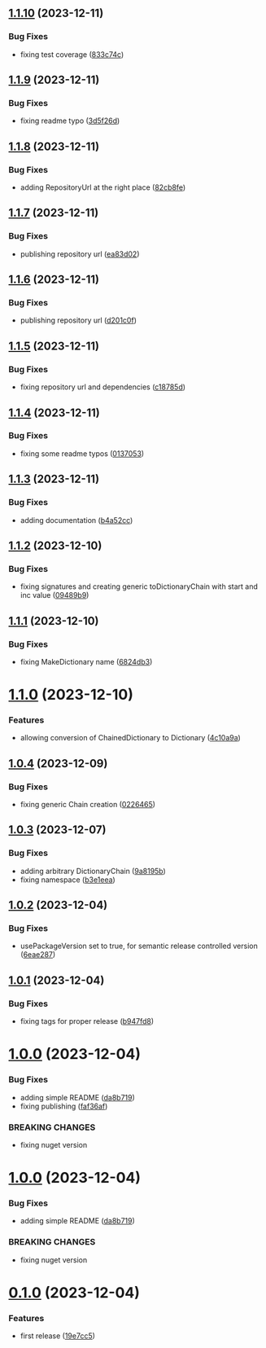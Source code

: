 ## [1.1.10](https://github.com/codibre/dotnet-dictionary-chain/compare/v1.1.9...v1.1.10) (2023-12-11)


### Bug Fixes

* fixing test coverage ([833c74c](https://github.com/codibre/dotnet-dictionary-chain/commit/833c74cd412b9a493ed6cb6d67d99453f187c70c))

## [1.1.9](https://github.com/codibre/dotnet-dictionary-chain/compare/v1.1.8...v1.1.9) (2023-12-11)


### Bug Fixes

* fixing readme typo ([3d5f26d](https://github.com/codibre/dotnet-dictionary-chain/commit/3d5f26d7a15409173ff3aee1ae608a806e60bea9))

## [1.1.8](https://github.com/codibre/dotnet-dictionary-chain/compare/v1.1.7...v1.1.8) (2023-12-11)


### Bug Fixes

* adding RepositoryUrl at the right place ([82cb8fe](https://github.com/codibre/dotnet-dictionary-chain/commit/82cb8fe514a4c7c31fb5e27fdb5165462e582ba2))

## [1.1.7](https://github.com/codibre/dotnet-dictionary-chain/compare/v1.1.6...v1.1.7) (2023-12-11)


### Bug Fixes

* publishing repository url ([ea83d02](https://github.com/codibre/dotnet-dictionary-chain/commit/ea83d026a16060202367b612c9f7265a8d35d9e0))

## [1.1.6](https://github.com/codibre/dotnet-dictionary-chain/compare/v1.1.5...v1.1.6) (2023-12-11)


### Bug Fixes

* publishing repository url ([d201c0f](https://github.com/codibre/dotnet-dictionary-chain/commit/d201c0fd80167628c053c68050a73d15adcd193b))

## [1.1.5](https://github.com/codibre/dotnet-dictionary-chain/compare/v1.1.4...v1.1.5) (2023-12-11)


### Bug Fixes

* fixing repository url and dependencies ([c18785d](https://github.com/codibre/dotnet-dictionary-chain/commit/c18785dbbc338ea44cea64a76827f99932106fd8))

## [1.1.4](https://github.com/codibre/dotnet-dictionary-chain/compare/v1.1.3...v1.1.4) (2023-12-11)


### Bug Fixes

* fixing some readme typos ([0137053](https://github.com/codibre/dotnet-dictionary-chain/commit/013705320219cff8ba7d4d2340e19bbe689ced28))

## [1.1.3](https://github.com/codibre/dotnet-dictionary-chain/compare/v1.1.2...v1.1.3) (2023-12-11)


### Bug Fixes

* adding documentation ([b4a52cc](https://github.com/codibre/dotnet-dictionary-chain/commit/b4a52cc4057726cd6475dba12c517020e93c8434))

## [1.1.2](https://github.com/codibre/dotnet-dictionary-chain/compare/v1.1.1...v1.1.2) (2023-12-10)


### Bug Fixes

* fixing signatures and creating generic toDictionaryChain with start and inc value ([09489b9](https://github.com/codibre/dotnet-dictionary-chain/commit/09489b9e7db73d941566020546df109b8fe9c76b))

## [1.1.1](https://github.com/codibre/dotnet-dictionary-chain/compare/v1.1.0...v1.1.1) (2023-12-10)


### Bug Fixes

* fixing MakeDictionary name ([6824db3](https://github.com/codibre/dotnet-dictionary-chain/commit/6824db30b40d82bc8703512884017f581a7c2193))

# [1.1.0](https://github.com/codibre/dotnet-dictionary-chain/compare/v1.0.4...v1.1.0) (2023-12-10)


### Features

* allowing conversion of ChainedDictionary to Dictionary ([4c10a9a](https://github.com/codibre/dotnet-dictionary-chain/commit/4c10a9aaa88a7f7ce36fc6fc74aa5b6937057885))

## [1.0.4](https://github.com/codibre/dotnet-dictionary-chain/compare/v1.0.3...v1.0.4) (2023-12-09)


### Bug Fixes

* fixing generic Chain creation ([0226465](https://github.com/codibre/dotnet-dictionary-chain/commit/0226465003db79fa9b4b5d1c4787988eaf258cc3))

## [1.0.3](https://github.com/codibre/dotnet-dictionary-chain/compare/v1.0.2...v1.0.3) (2023-12-07)


### Bug Fixes

* adding arbitrary DictionaryChain ([9a8195b](https://github.com/codibre/dotnet-dictionary-chain/commit/9a8195b973d0865962db482fde43025a31d6491a))
* fixing namespace ([b3e1eea](https://github.com/codibre/dotnet-dictionary-chain/commit/b3e1eead900d200e85efb0ad35deaed268d8fc96))

## [1.0.2](https://github.com/codibre/dotnet-dictionary-chain/compare/v1.0.1...v1.0.2) (2023-12-04)


### Bug Fixes

* usePackageVersion set to true, for semantic release controlled version ([6eae287](https://github.com/codibre/dotnet-dictionary-chain/commit/6eae287f56231f3fc77e4c77b8c400ffef5e2733))

## [1.0.1](https://github.com/codibre/dotnet-dictionary-chain/compare/v1.0.0...v1.0.1) (2023-12-04)


### Bug Fixes

* fixing tags for proper release ([b947fd8](https://github.com/codibre/dotnet-dictionary-chain/commit/b947fd8083f6e13b8ad7c9e82999e9061837d260))

# [1.0.0](https://github.com/codibre/dotnet-dictionary-chain/compare/v0.1.0...v1.0.0) (2023-12-04)


### Bug Fixes

* adding simple README ([da8b719](https://github.com/codibre/dotnet-dictionary-chain/commit/da8b71928fc796f114207e13c8fb7258bf8a652b))
* fixing publishing ([faf36af](https://github.com/codibre/dotnet-dictionary-chain/commit/faf36afbaddd8bdb896c30b4db198395ec8ee2c6))


### BREAKING CHANGES

* fixing nuget version

# [1.0.0](https://github.com/codibre/dotnet-dictionary-chain/compare/v0.1.0...v1.0.0) (2023-12-04)


### Bug Fixes

* adding simple README ([da8b719](https://github.com/codibre/dotnet-dictionary-chain/commit/da8b71928fc796f114207e13c8fb7258bf8a652b))


### BREAKING CHANGES

* fixing nuget version

# [0.1.0](https://github.com/codibre/dotnet-dictionary-chain/compare/v0.0.0...v0.1.0) (2023-12-04)


### Features

* first release ([19e7cc5](https://github.com/codibre/dotnet-dictionary-chain/commit/19e7cc587049b9cdfce888963719bb6e883b3a85))

